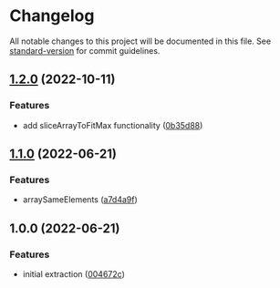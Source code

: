 # Changelog

All notable changes to this project will be documented in this file. See [standard-version](https://github.com/conventional-changelog/standard-version) for commit guidelines.

## [1.2.0](https://github.com/plandek-utils/ts-collections-utils/compare/v1.1.0...v1.2.0) (2022-10-11)


### Features

* add sliceArrayToFitMax functionality ([0b35d88](https://github.com/plandek-utils/ts-collections-utils/commit/0b35d88d0f71796a80630dc9e5b31e1d050aa83b))

## [1.1.0](https://github.com/plandek-utils/ts-collections-utils/compare/v1.0.0...v1.1.0) (2022-06-21)


### Features

* arraySameElements ([a7d4a9f](https://github.com/plandek-utils/ts-collections-utils/commit/a7d4a9f98975bf39e2e6157e0718a402176b0aa3))

## 1.0.0 (2022-06-21)


### Features

* initial extraction ([004672c](https://github.com/plandek-utils/ts-collections-utils/commit/004672c2b4d0d95d4170599f8e94e8a5df44b800))
